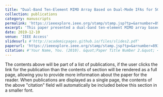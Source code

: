 ```yaml
---
title: "Dual-Band Ten-Element MIMO Array Based on Dual-Mode IFAs for 5G Terminal Applications"
collection: publications
category: manuscripts
permalink: 'https://ieeexplore.ieee.org/stamp/stamp.jsp?tp=&arnumber=8930474'
excerpt: 'This paper presented a dual-band ten-element MIMO array based on dual-mode inverted-F antennas (IFAs) for 5G terminal applications. The proposed dual-mode IFA is composed of two radiators, which are etched on the outer and inner surfaces of the side-edge frame.'
date: 2019-12-10
venue: 'IEEE Access'
slidesurl: #'http://academicpages.github.io/files/slides2.pdf'
paperurl: 'https://ieeexplore.ieee.org/stamp/stamp.jsp?tp=&arnumber=8930474'
citation: #'Your Name, You. (2010). &quot;Paper Title Number 2.&quot; <i>Journal 1</i>. 1(2).'
---
```


The contents above will be part of a list of publications, if the user clicks the link for the publication than the contents of section will be rendered as a full page, allowing you to provide more information about the paper for the reader. When publications are displayed as a single page, the contents of the above "citation" field will automatically be included below this section in a smaller font.
